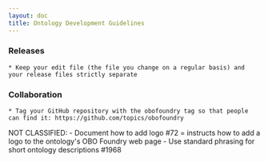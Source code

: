 ```yaml
---
layout: doc
title: Ontology Development Guidelines
---
```


### Releases

    * Keep your edit file (the file you change on a regular basis) and your release files strictly separate

### Collaboration

    * Tag your GitHub repository with the obofoundry tag so that people can find it: https://github.com/topics/obofoundry

NOT CLASSIFIED:
    - Document how to add logo #72 = instructs how to add a logo to the ontology's OBO Foundry web page
    - Use standard phrasing for short ontology descriptions #1968

